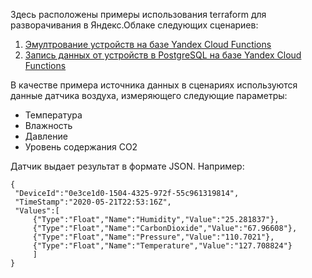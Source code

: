 Здесь расположены примеры использования terraform для разворачивания в Яндекс.Облаке следующих сценариев:
1. [Эмултрование устройств на базе Yandex Cloud Functions](emulator_publish)
2. [Запись данных от устройств в PostgreSQL на базе Yandex Cloud Functions](subscribe_and_postgresql)

В качестве примера источника данных в сценариях используются данные датчика воздуха, измеряющего следующие параметры:
 - Температура
 - Влажность
 - Давление
 - Уровень содержания СO2

 Датчик выдает результат в формате JSON. Например:

   ```
   {
    "DeviceId":"0e3ce1d0-1504-4325-972f-55c961319814",
    "TimeStamp":"2020-05-21T22:53:16Z",
    "Values":[
        {"Type":"Float","Name":"Humidity","Value":"25.281837"},
        {"Type":"Float","Name":"CarbonDioxide","Value":"67.96608"},
        {"Type":"Float","Name":"Pressure","Value":"110.7021"},
        {"Type":"Float","Name":"Temperature","Value":"127.708824"}
        ]
   }
   ```
   
